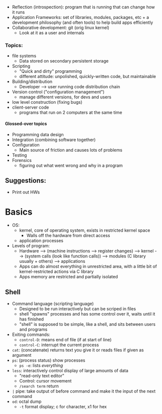 - Reflection (introspection): program that is running that can change how it runs
- Application Frameworks: set of libraries, modules, packages, etc + a development philosophy (and often tools) to help build apps efficiently
- Collaborative development: git (orig linux kernel)
	- Look at it as a user and internals
### Topics:
- file systems
	- Data stored on secondary persistent storage
- Scripting
	- "Quick and dirty" programming
	- different attitude: unpolished, quickly-written code, but maintainable
- Building/distribution
	- Developer --> user running code distribution chain
- Version control ("configuration management")
	- manage different versions, for devs and users
- low level construction (fixing bugs)
- client-server code
	- programs that run on 2 computers at the same time
#### Glossed-over topics
- Programming data design
- Integration (combining software together)
- Configuration
	- Main source of friction and causes lots of problems
- Testing
- Forensics
	- figuring out what went wrong and why in a program
## Suggestions:
- Print out HWs
# Basics
- OS:
	- kernel, core of operating system, exists in restricted kernel space
		- Walls off the hardware from direct access
	- application processes
- Levels of program:
	- Hardware --> (machine instructions --> register changes) --> kernel --> (system calls (look like function calls)) --> modules (C library usually + others) --> applications
	- Apps can do almost everything in unrestricted area, with a little bit of kernel-restricted actions via C library
	- Apps memory are restricted and partially isolated
## Shell
- Command language (scripting language)
	- Designed to be run interactively but can be scriped in files
	- shell "spawns" processes and has some control over it, waits until it has finished
	- "shell" is supposed to be simple, like a shell, and sits between users and programs
- Exiting commands:
	- `control-D`: means end of file (if at start of line)
	- `control-C`: interrupt the current process
- `cat`: (concatenate) returns text you give it or reads files if given as argument
- `ps`: (process status) show processes
	- `ps -e`: lists *everything*
- `less`: interactively control display of large amounts of data
	- "read-only text editor"
	- Control: cursor movement
	- `/search term` return
- `|` pipe: take output of before command and make it the input of the next command 
- `od`: octal dump
	- `-t` format display; c for character, x1 for hex 